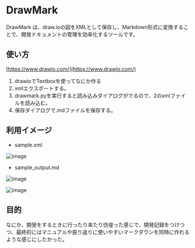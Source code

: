 # DrawMark
DrawMark は、draw.ioの図をXMLとして保存し、Markdown形式に変換することで、開発ドキュメントの管理を効率化するツールです。

## 使い方

[https://www.drawio.com/](https://www.drawio.com/)

1. drawioでTextboxを使ってなにか作る
2. xmlエクスポートする。
3. drawmark.pyを実行すると読み込みダイアログがでるので、2のxmlファイルを読み込む。
4. 保存ダイアログで.mdファイルを保存する。

## 利用イメージ

- sample.xml

![image](https://github.com/user-attachments/assets/8318e244-1f18-4b13-9893-924c25982319)

- sample_output.md

![image](https://github.com/user-attachments/assets/588c38e9-85ef-4d0c-9a89-956e74c05622)

![image](https://github.com/user-attachments/assets/0f460293-7d26-4565-8491-8da6942c2c72)

## 目的

なにか、開発をするときに行ったり来たり彷徨った感じで、開発記録をつけつつ、最終的にはマニュアルや振り返りに使いやすいマークダウンを同時に作れるような感じにしたかった。
